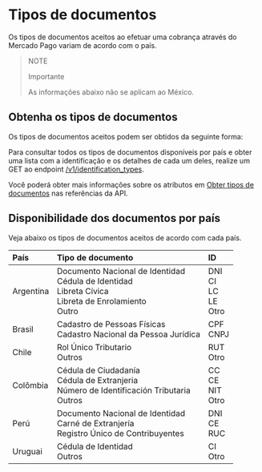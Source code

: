 # Tipos de documentos

Os tipos de documentos aceitos ao efetuar uma cobrança através do Mercado Pago variam de acordo com o país.

> NOTE
>
> Importante
>
> As informações abaixo não se aplicam ao México.

## Obtenha os tipos de documentos

Os tipos de documentos aceitos podem ser obtidos da seguinte forma:

Para consultar todos os tipos de documentos disponíveis por país e obter uma lista com a identificação e os detalhes de cada um deles, realize um GET ao endpoint [/v1/identification_types](https://www.mercadopago[FAKER][URL][DOMAIN]/developers/pt/identification_types/_identification_types/get). 

Você poderá obter mais informações sobre os atributos em [Obter tipos de documentos](https://www.mercadopago[FAKER][URL][DOMAIN]/developers/pt/reference/identification_types/_identification_types/get) nas referências da API.
 
## Disponibilidade dos documentos por país

Veja abaixo os tipos de documentos aceitos de acordo com cada país.

| País | Tipo de documento | ID |
| :--- | :--- | :--- |
| Argentina | Documento Nacional de Identidad <br/> Cédula de Identidad <br/>	Libreta Cívica <br>	Libreta de Enrolamiento <br/> Outro | DNI <br/> CI <br/> LC <br/> LE <br/> Otro  |
| Brasil | Cadastro de Pessoas Físicas <br/> Cadastro Nacional da Pessoa Jurídica|CPF <br/> CNPJ |
| Chile | Rol Único Tributario <br/> Outros | RUT <br/> Otro |
| Colômbia | Cédula de Ciudadanía <br/> Cédula de Extranjeria <br/> Número de Identificación Tributaria	<br/> Outros | CC <br/> CE <br/> NIT <br/> Otro|
| Perú | Documento Nacional de Identidad  <br/>	Carné de Extranjería  <br/>	Registro Único de Contribuyentes | DNI <br/> CE  <br/> RUC |
| Uruguai | Cédula de Identidad <br/> Outros | CI <br/> Otro |